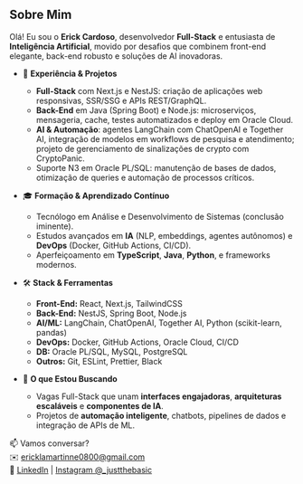 ## Sobre Mim

Olá! Eu sou o **Erick Cardoso**, desenvolvedor **Full-Stack** e entusiasta de **Inteligência Artificial**, movido por desafios que combinem front-end elegante, back-end robusto e soluções de AI inovadoras.

- 🚀 **Experiência & Projetos**  
  - **Full-Stack** com Next.js e NestJS: criação de aplicações web responsivas, SSR/SSG e APIs REST/GraphQL.  
  - **Back-End** em Java (Spring Boot) e Node.js: microserviços, mensageria, cache, testes automatizados e deploy em Oracle Cloud.  
  - **AI & Automação**: agentes LangChain com ChatOpenAI e Together AI, integração de modelos em workflows de pesquisa e atendimento; projeto de gerenciamento de sinalizações de crypto com CryptoPanic.  
  - Suporte N3 em Oracle PL/SQL: manutenção de bases de dados, otimização de queries e automação de processos críticos.

- 🎓 **Formação & Aprendizado Contínuo**  
  - Tecnólogo em Análise e Desenvolvimento de Sistemas (conclusão iminente).  
  - Estudos avançados em **IA** (NLP, embeddings, agentes autônomos) e **DevOps** (Docker, GitHub Actions, CI/CD).  
  - Aperfeiçoamento em **TypeScript**, **Java**, **Python**, e frameworks modernos.

- 🛠 **Stack & Ferramentas**  
  - **Front-End:** React, Next.js, TailwindCSS  
  - **Back-End:** NestJS, Spring Boot, Node.js  
  - **AI/ML:** LangChain, ChatOpenAI, Together AI, Python (scikit-learn, pandas)  
  - **DevOps:** Docker, GitHub Actions, Oracle Cloud, CI/CD  
  - **DB:** Oracle PL/SQL, MySQL, PostgreSQL  
  - **Outros:** Git, ESLint, Prettier, Black

- 🎯 **O que Estou Buscando**  
  - Vagas Full-Stack que unam **interfaces engajadoras**, **arquiteturas escaláveis** e **componentes de IA**.  
  - Projetos de **automação inteligente**, chatbots, pipelines de dados e integração de APIs de ML.


📫 Vamos conversar?  
✉️ ericklamartinne0800@gmail.com  
🔗 [LinkedIn](https://www.linkedin.com/in/erick-cardoso-797857285/) | [Instagram @_justthebasic](https://instagram.com/_justthebasic)

